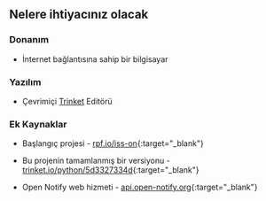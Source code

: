 ## Nelere ihtiyacınız olacak

### Donanım

+ İnternet bağlantısına sahip bir bilgisayar

### Yazılım

+ Çevrimiçi [Trinket](https://trinket.io/) Editörü

### Ek Kaynaklar

+ Başlangıç projesi - [rpf.io/iss-on](http://rpf.io/iss-on){:target="_blank"}

+ Bu projenin tamamlanmış bir versiyonu - [trinket.io/python/5d3327334d](https://trinket.io/python/5d3327334d){:target="_blank"}

+ Open Notify web hizmeti - [api.open-notify.org](http://api.open-notify.org/){:target="_blank"}